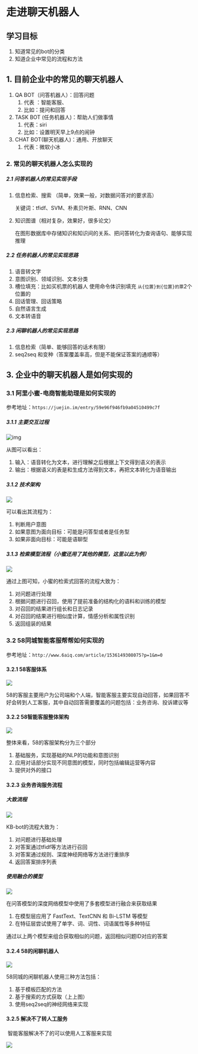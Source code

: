 # 走进聊天机器人

## 学习目标

1. 知道常见的bot的分类
2. 知道企业中常见的流程和方法



## 1. 目前企业中的常见的聊天机器人

1. QA BOT（问答机器人）：回答问题
   1. 代表 ：智能客服、
   2. 比如：提问和回答
2. TASK BOT (任务机器人)：帮助人们做事情
   1. 代表：siri
   2. 比如：设置明天早上9点的闹钟
3. CHAT BOT(聊天机器人)：通用、开放聊天
   1. 代表：微软小冰



### 2. 常见的聊天机器人怎么实现的

##### 2.1 问答机器人的常见实现手段

1. 信息检索、搜索 （简单，效果一般，对数据问答对的要求高）

   关键词：tfidf、SVM、朴素贝叶斯、RNN、CNN

2. 知识图谱（相对复杂，效果好，很多论文）

   在图形数据库中存储知识和知识间的关系、把问答转化为查询语句、能够实现推理

##### 2.2 任务机器人的常见实现思路

1. 语音转文字
2. 意图识别、领域识别、文本分类
3. 槽位填充：比如买机票的机器人 使用命令体识别填充 `从{位置}到{位置}的票`2个位置的
4. 回话管理、回话策略
5. 自然语言生成
6. 文本转语音

##### 2.3 闲聊机器人的常见实现思路

1. 信息检索（简单、能够回答的话术有限）
2. seq2seq 和变种（答案覆盖率高，但是不能保证答案的通顺等）



## 3. 企业中的聊天机器人是如何实现的

### 3.1 阿里小蜜-电商智能助理是如何实现的

参考地址：`https://juejin.im/entry/59e96f946fb9a04510499c7f`



##### 3.1.1 主要交互过程

![img](../images/2.1/小蜜交互过程.png)

从图可以看出：

1. 输入：语音转化为文本，进行理解之后根据上下文得到语义的表示
2. 输出：根据语义的表是和生成方法得到文本，再把文本转化为语音输出

##### 3.1.2 技术架构

![](../images/2.1/xiaomi2.png)

可以看出其流程为：

1. 判断用户意图
2. 如果意图为面向目标：可能是问答型或者是任务型
3. 如果非面向目标：可能是语聊型

##### 3.1.3 检索模型流程（小蜜还用了其他的模型，这里以此为例）

![](../images/2.1/xiaomi3.png)

通过上图可知，小蜜的检索式回答的流程大致为：

1. 对问题进行处理
2. 根据问题进行召回，使用了提前准备的结构化的语料和训练的模型
3. 对召回的结果进行组长和日志记录
4. 对召回的结果进行相似度计算，情感分析和属性识别
5. 返回组装的结果

### 3.2 58同城智能客服帮帮如何实现的

参考地址：`http://www.6aiq.com/article/1536149308075?p=1&m=0`

#### 3.2.1 58客服体系

![](http://img.6aiq.com/e/f86c10dc05ec49d29510f94ada96251c.webp?imageView2/2/w/768/format/jpg/interlace/0/q)

58的客服主要用户为公司端和个人端，智能客服主要实现自动回答，如果回答不好会转到人工客服，其中自动回答需要覆盖的问题包括：业务咨询、投诉建议等



#### 3.2.2 58智能客服整体架构

![](http://img.6aiq.com/e/0ceaeb9e8ff4455d99a46638c181aa1b.webp?imageView2/2/w/768/format/jpg/interlace/0/q)

整体来看，58的客服架构分为三个部分

1. 基础服务，实现基础的NLP的功能和意图识别
2. 应用对话部分实现不同意图的模型，同时包括编辑运营等内容
3. 提供对外的接口

#### 3.2.3 业务咨询服务流程

##### 大致流程

![](http://img.6aiq.com/e/c24373f56b114a1aaf5d7cbb98c2f4b2.webp?imageView2/2/w/768/format/jpg/interlace/0/q)

KB-bot的流程大致为：

1. 对问题进行基础处理
2. 对答案通过tfidf等方法进行召回
3. 对答案通过规则、深度神经网络等方法进行重排序
4. 返回答案排序列表

##### 使用融合的模型

![](http://img.6aiq.com/e/22289626302e48808feff6b8ca7b65a3.webp?imageView2/2/w/768/format/jpg/interlace/0/q)

在问答模型的深度网络模型中使用了多套模型进行融合来获取结果

1. 在模型层应用了 FastText、TextCNN 和 Bi-LSTM 等模型
2. 在特征层尝试使用了单字、词、词性、词语属性等多种特征

通过以上两个模型来组合获取相似的问题，返回相似问题ID对应的答案



#### 3.2.4 58的闲聊机器人

![](http://img.6aiq.com/e/b332e68b8acf4a5684fa73abaecaa252.webp?imageView2/2/w/768/format/jpg/interlace/0/q)

58同城的闲聊机器人使用三种方法包括：

1. 基于模板匹配的方法
2. 基于搜索的方式获取（上上图）
3. 使用seq2seq的神经网络来实现

#### 3.2.5 解决不了转人工服务

​	智能客服解决不了的可以使用人工客服来实现

![](http://img.6aiq.com/e/02c5f53a7e924c8f81822d68e538914e.webp?imageView2/2/w/768/format/jpg/interlace/0/q)

